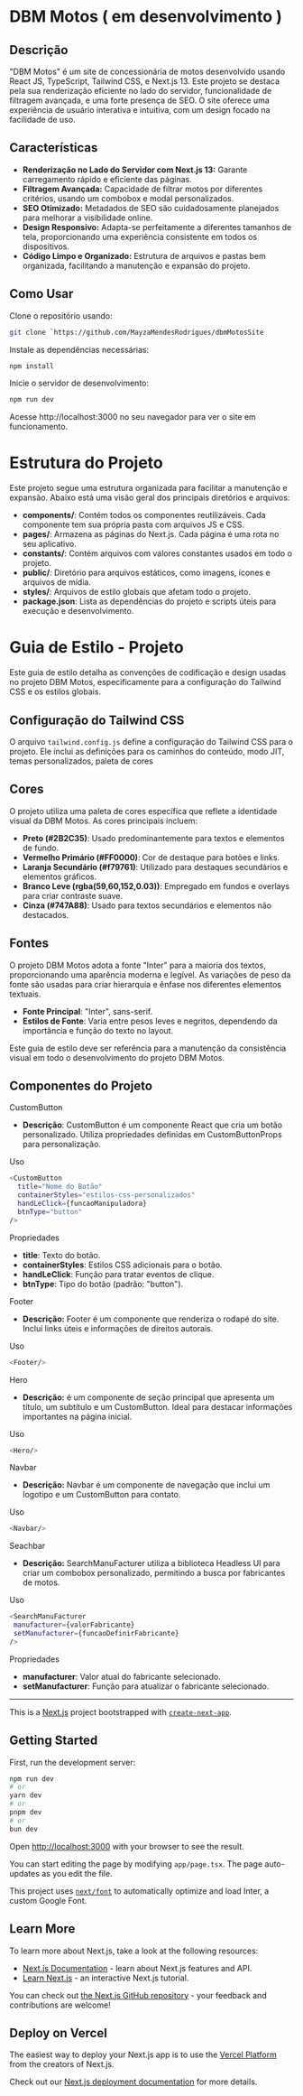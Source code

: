 # DBM Motos ( em desenvolvimento )

## Descrição
"DBM Motos" é um site de concessionária de motos desenvolvido usando React JS, TypeScript, Tailwind CSS, e Next.js 13. Este projeto se destaca pela sua renderização eficiente no lado do servidor, funcionalidade de filtragem avançada, e uma forte presença de SEO. O site oferece uma experiência de usuário interativa e intuitiva, com um design focado na facilidade de uso.

## Características
- **Renderização no Lado do Servidor com Next.js 13:** Garante carregamento rápido e eficiente das páginas.
- **Filtragem Avançada:** Capacidade de filtrar motos por diferentes critérios, usando um combobox e modal personalizados.
- **SEO Otimizado:** Metadados de SEO são cuidadosamente planejados para melhorar a visibilidade online.
- **Design Responsivo:** Adapta-se perfeitamente a diferentes tamanhos de tela, proporcionando uma experiência consistente em todos os dispositivos.
- **Código Limpo e Organizado:** Estrutura de arquivos e pastas bem organizada, facilitando a manutenção e expansão do projeto.

## Como Usar
Clone o repositório usando:

```bash
git clone `https://github.com/MayzaMendesRodrigues/dbmMotosSite
```
Instale as dependências necessárias:

```bash
npm install
```

Inicie o servidor de desenvolvimento:

```bash 
npm run dev
```

Acesse http://localhost:3000 no seu navegador para ver o site em funcionamento.

# Estrutura do Projeto

Este projeto segue uma estrutura organizada para facilitar a manutenção e expansão. Abaixo está uma visão geral dos principais diretórios e arquivos:


- **components/**: Contém todos os componentes reutilizáveis. Cada componente tem sua própria pasta com arquivos JS e CSS.
- **pages/**: Armazena as páginas do Next.js. Cada página é uma rota no seu aplicativo.
- **constants/**: Contém arquivos com valores constantes usados em todo o projeto.
- **public/**: Diretório para arquivos estáticos, como imagens, ícones e arquivos de mídia.
- **styles/**: Arquivos de estilo globais que afetam todo o projeto.
- **package.json**: Lista as dependências do projeto e scripts úteis para execução e desenvolvimento.

# Guia de Estilo - Projeto 


Este guia de estilo detalha as convenções de codificação e design usadas no projeto DBM Motos, especificamente para a configuração do Tailwind CSS e os estilos globais.



## Configuração do Tailwind CSS

O arquivo `tailwind.config.js` define a configuração do Tailwind CSS para o projeto. Ele inclui as definições para os caminhos do conteúdo, modo JIT, temas personalizados, paleta de cores

## Cores

O projeto utiliza uma paleta de cores específica que reflete a identidade visual da DBM Motos. As cores principais incluem:

- **Preto (#2B2C35)**: Usado predominantemente para textos e elementos de fundo.
- **Vermelho Primário (#FF0000)**: Cor de destaque para botões e links.
- **Laranja Secundário (#f79761)**: Utilizado para destaques secundários e elementos gráficos.
- **Branco Leve (rgba(59,60,152,0.03))**: Empregado em fundos e overlays para criar contraste suave.
- **Cinza (#747A88)**: Usado para textos secundários e elementos não destacados.

## Fontes

O projeto DBM Motos adota a fonte "Inter" para a maioria dos textos, proporcionando uma aparência moderna e legível. As variações de peso da fonte são usadas para criar hierarquia e ênfase nos diferentes elementos textuais.

- **Fonte Principal**: "Inter", sans-serif.
- **Estilos de Fonte**: Varia entre pesos leves e negritos, dependendo da importância e função do texto no layout.


Este guia de estilo deve ser referência para a manutenção da consistência visual em todo o desenvolvimento do projeto DBM Motos.

## Componentes do Projeto

CustomButton
- **Descrição**: CustomButton é um componente React que cria um botão personalizado. Utiliza propriedades definidas em CustomButtonProps para personalização.

Uso
```bash 
<CustomButton
  title="Nome do Botão"
  containerStyles="estilos-css-personalizados"
  handLeClick={funcaoManipuladora}
  btnType="button"
/>
```

Propriedades

- **title**: Texto do botão.
- **containerStyles**: Estilos CSS adicionais para o botão.
- **handLeClick**: Função para tratar eventos de clique.
- **btnType**: Tipo do botão (padrão: "button").

Footer

- **Descrição:** Footer é um componente que renderiza o rodapé do site. Inclui links úteis e informações de direitos autorais.

Uso

 ```bash 
<Footer/>
```


Hero 

- **Descrição:** é um componente de seção principal que apresenta um título, um subtítulo e um CustomButton. Ideal para destacar informações importantes na página inicial.

Uso  

 ```bash 
<Hero/>
```


Navbar
 

- **Descrição:**  Navbar é um componente de navegação que inclui um logotipo e um CustomButton para contato.

Uso  

 ```bash 
<Navbar/>
```


Seachbar
 

- **Descrição:**  SearchManuFacturer utiliza a biblioteca Headless UI para criar um combobox personalizado, permitindo a busca por fabricantes de motos.

Uso  

 ```bash 
<SearchManuFacturer
  manufacturer={valorFabricante}
  setManufacturer={funcaoDefinirFabricante}
/>

```

Propriedades

- **manufacturer**: Valor atual do fabricante selecionado.
- **setManufacturer**:  Função para atualizar o fabricante selecionado.






----------------------------------------------------------------------

This is a [Next.js](https://nextjs.org/) project bootstrapped with [`create-next-app`](https://github.com/vercel/next.js/tree/canary/packages/create-next-app).

## Getting Started

First, run the development server:

```bash
npm run dev
# or
yarn dev
# or
pnpm dev
# or
bun dev
```

Open [http://localhost:3000](http://localhost:3000) with your browser to see the result.

You can start editing the page by modifying `app/page.tsx`. The page auto-updates as you edit the file.

This project uses [`next/font`](https://nextjs.org/docs/basic-features/font-optimization) to automatically optimize and load Inter, a custom Google Font.

## Learn More

To learn more about Next.js, take a look at the following resources:

- [Next.js Documentation](https://nextjs.org/docs) - learn about Next.js features and API.
- [Learn Next.js](https://nextjs.org/learn) - an interactive Next.js tutorial.

You can check out [the Next.js GitHub repository](https://github.com/vercel/next.js/) - your feedback and contributions are welcome!

## Deploy on Vercel

The easiest way to deploy your Next.js app is to use the [Vercel Platform](https://vercel.com/new?utm_medium=default-template&filter=next.js&utm_source=create-next-app&utm_campaign=create-next-app-readme) from the creators of Next.js.

Check out our [Next.js deployment documentation](https://nextjs.org/docs/deployment) for more details.
